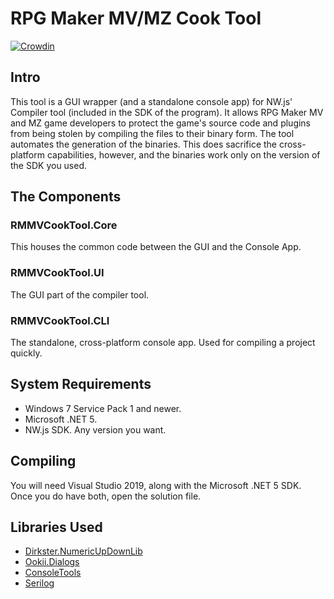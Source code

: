 # RPG Maker MV/MZ Cook Tool
[![Crowdin](https://badges.crowdin.net/rpg-maker-mv-cook-tool/localized.svg)](https://crowdin.com/project/rpg-maker-mv-cook-tool)

## Intro
This tool is a GUI wrapper (and a standalone console app) for NW.js' Compiler tool (included in the SDK of the program). It allows RPG Maker MV and MZ game developers to protect the game's source code and plugins from being stolen by compiling the files to their binary form. The tool automates the generation of the binaries. This does sacrifice the cross-platform capabilities, however, and the binaries work only on the version of the SDK you used.

## The Components

### RMMVCookTool.Core
This houses the common code between the GUI and the Console App.

### RMMVCookTool.UI
The GUI part of the compiler tool.

### RMMVCookTool.CLI
The standalone, cross-platform console app. Used for compiling a project quickly.

## System Requirements
-  Windows 7 Service Pack 1 and newer.
-  Microsoft .NET 5.
-  NW.js SDK. Any version you want.

## Compiling

You will need Visual Studio 2019, along with the Microsoft .NET 5 SDK. Once you do have both, open the solution file.

## Libraries Used
-  [Dirkster.NumericUpDownLib](https://github.com/Dirkster99/NumericUpDownLib)
-  [Ookii.Dialogs](https://github.com/ookii-dialogs/ookii-dialogs-wpf)
-  [ConsoleTools](https://github.com/lastunicorn/ConsoleTools)
-  [Serilog](https://serilog.net/)
